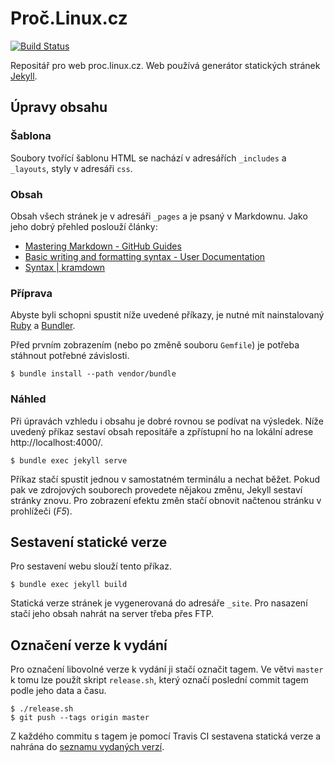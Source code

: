 # Proč.Linux.cz

[![Build Status](https://travis-ci.org/MikkCZ/proc-linux-cz.svg?branch=master)](https://travis-ci.org/MikkCZ/proc-linux-cz)

Repositář pro web proc.linux.cz. Web používá generátor statických stránek [Jekyll](https://jekyllrb.com/).

## Úpravy obsahu

### Šablona
Soubory tvořící šablonu HTML se nachází v adresářích `_includes` a `_layouts`, styly v adresáři `css`.

### Obsah
Obsah všech stránek je v adresáři `_pages` a je psaný v Markdownu. Jako jeho dobrý přehled poslouží články:
- [Mastering Markdown - GitHub Guides](https://guides.github.com/features/mastering-markdown/)
- [Basic writing and formatting syntax - User Documentation](https://help.github.com/articles/basic-writing-and-formatting-syntax/)
- [Syntax | kramdown](https://kramdown.gettalong.org/syntax.html)

### Příprava
Abyste byli schopni spustit níže uvedené příkazy, je nutné mít nainstalovaný [Ruby](https://www.ruby-lang.org/en/documentation/installation/) a [Bundler](https://bundler.io/#getting-started).

Před prvním zobrazením (nebo po změně souboru `Gemfile`) je potřeba stáhnout potřebné závislosti.
```
$ bundle install --path vendor/bundle
```

### Náhled
Při úpravách vzhledu i obsahu je dobré rovnou se podívat na výsledek. Níže uvedený příkaz sestaví obsah repositáře a zpřístupní ho na lokální adrese http://localhost:4000/.
```
$ bundle exec jekyll serve
```
Příkaz stačí spustit jednou v samostatném terminálu a nechat běžet. Pokud pak ve zdrojových souborech provedete nějakou změnu, Jekyll sestaví stránky znovu. Pro zobrazení efektu změn stačí obnovit načtenou stránku v prohlížeči (*F5*).

## Sestavení statické verze
Pro sestavení webu slouží tento příkaz.
```
$ bundle exec jekyll build
```
Statická verze stránek je vygenerovaná do adresáře `_site`. Pro nasazení stačí jeho obsah nahrát na server třeba přes FTP.

## Označení verze k vydání
Pro označení libovolné verze k vydání ji stačí označit tagem. Ve větvi `master` k tomu lze použít skript `release.sh`, který označí poslední commit tagem podle jeho data a času.
```
$ ./release.sh
$ git push --tags origin master
```
Z každého commitu s tagem je pomocí Travis CI sestavena statická verze a nahrána do [seznamu vydaných verzí](https://github.com/MikkCZ/proc-linux-cz/releases).
